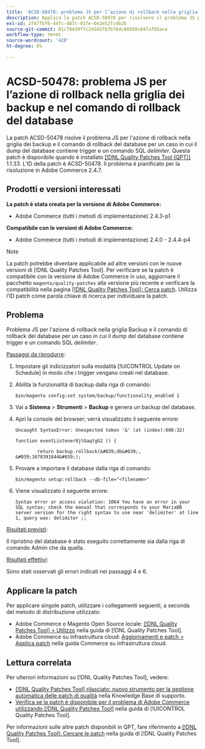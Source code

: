```yaml
---
title: 'ACSD-50478: problema JS per l’azione di rollback nella griglia dei backup e nel comando di rollback del database'
description: Applica la patch ACSD-50478 per risolvere il problema JS per l’azione di rollback nella griglia dei backup e il comando di rollback del database per un caso in cui il dump del database contiene trigger e un comando SQL *delimiter*.
exl-id: 2f47fbf6-44fc-487c-91fe-6e2e52fcdb2b
source-git-commit: 81c78439f7c243437b7b76dc80560c847af95ace
workflow-type: tm+mt
source-wordcount: '428'
ht-degree: 0%

---
```


# ACSD-50478: problema JS per l’azione di rollback nella griglia dei backup e nel comando di rollback del database

La patch ACSD-50478 risolve il problema JS per l&#39;azione di rollback nella griglia dei backup e il comando di rollback del database per un caso in cui il dump del database contiene trigger e un comando SQL *delimiter*. Questa patch è disponibile quando è installato [[!DNL Quality Patches Tool (QPT)]](https://experienceleague.adobe.com/it/docs/commerce-knowledge-base/kb/announcements/commerce-announcements/magento-quality-patches-released-new-tool-to-self-serve-quality-patches) 1.1.33. L’ID della patch è ACSD-50478. Il problema è pianificato per la risoluzione in Adobe Commerce 2.4.7.

## Prodotti e versioni interessati

**La patch è stata creata per la versione di Adobe Commerce:**

* Adobe Commerce (tutti i metodi di implementazione) 2.4.3-p1

**Compatibile con le versioni di Adobe Commerce:**

* Adobe Commerce (tutti i metodi di implementazione) 2.4.0 - 2.4.4-p4

>[!NOTE]
>
>La patch potrebbe diventare applicabile ad altre versioni con le nuove versioni di [!DNL Quality Patches Tool]. Per verificare se la patch è compatibile con la versione di Adobe Commerce in uso, aggiornare il pacchetto `magento/quality-patches` alla versione più recente e verificare la compatibilità nella pagina [[!DNL Quality Patches Tool]: Cerca patch](https://experienceleague.adobe.com/tools/commerce-quality-patches/index.html?lang=it). Utilizza l’ID patch come parola chiave di ricerca per individuare la patch.

## Problema

Problema JS per l&#39;azione di rollback nella griglia Backup e il comando di rollback del database per un caso in cui il dump del database contiene trigger e un comando SQL *delimiter*.

<u>Passaggi da riprodurre</u>:

1. Impostare gli indicizzatori sulla modalità [!UICONTROL Update on Schedule] in modo che i trigger vengano creati nel database.
1. Abilita la funzionalità di backup dalla riga di comando:

   `bin/magento config:set system/backup/functionality_enabled 1`

1. Vai a **Sistema** > **Strumenti** > **Backup** e genera un backup del database.
1. Apri la console del browser; verrà visualizzato il seguente errore:

   ```
   Uncaught SyntaxError: Unexpected token '&' (at (index):606:32)
   
   function eventListener8jtGaqtgG2 () {
   
           return backup.rollback(&#039;db&#039;, &#039;1678391644&#039;);
   ```

1. Provare a importare il database dalla riga di comando:

   `bin/magento setup:rollback --db-file="<filename>"`

1. Viene visualizzato il seguente errore:

   ```
   Syntax error or access violation: 1064 You have an error in your SQL syntax; check the manual that corresponds to your MariaDB server version for the right syntax to use near 'delimiter' at line 1, query was: delimiter ;;
   ```

<u>Risultati previsti</u>:

Il ripristino del database è stato eseguito correttamente sia dalla riga di comando Admin che da quella.

<u>Risultati effettivi</u>:

Sono stati osservati gli errori indicati nei passaggi 4 e 6.

## Applicare la patch

Per applicare singole patch, utilizzare i collegamenti seguenti, a seconda del metodo di distribuzione utilizzato:

* Adobe Commerce o Magento Open Source locale: [[!DNL Quality Patches Tool] > Utilizzo](/help/tools/quality-patches-tool/usage.md) nella guida di [!DNL Quality Patches Tool].
* Adobe Commerce su infrastruttura cloud: [Aggiornamenti e patch > Applica patch](https://experienceleague.adobe.com/docs/commerce-cloud-service/user-guide/develop/upgrade/apply-patches.html?lang=it) nella guida Commerce su infrastruttura cloud.

## Lettura correlata

Per ulteriori informazioni su [!DNL Quality Patches Tool], vedere:

* [[!DNL Quality Patches Tool] rilasciato: nuovo strumento per la gestione automatica delle patch di qualità](https://experienceleague.adobe.com/it/docs/commerce-knowledge-base/kb/announcements/commerce-announcements/magento-quality-patches-released-new-tool-to-self-serve-quality-patches) nella Knowledge Base di supporto.
* [Verifica se la patch è disponibile per il problema di Adobe Commerce utilizzando  [!DNL Quality Patches Tool]](/help/tools/quality-patches-tool/patches-available-in-qpt/check-patch-for-magento-issue-with-magento-quality-patches.md) nella guida di [!UICONTROL Quality Patches Tool].


Per informazioni sulle altre patch disponibili in QPT, fare riferimento a [[!DNL Quality Patches Tool]: Cercare le patch](https://experienceleague.adobe.com/tools/commerce-quality-patches/index.html?lang=it) nella guida di [!DNL Quality Patches Tool].
